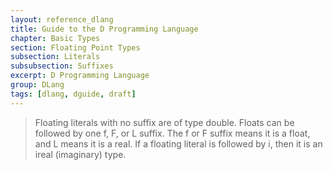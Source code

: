 ```yaml
---
layout: reference_dlang
title: Guide to the D Programming Language
chapter: Basic Types
section: Floating Point Types
subsection: Literals
subsubsection: Suffixes
excerpt: D Programming Language
group: DLang
tags: [dlang, dguide, draft]
---
```


> Floating literals with no suffix are of type double.
> Floats can be followed by one f, F, or L suffix.
> The f or F suffix means it is a float, and L means it is a real.
> If a floating literal is followed by i, then it is an ireal (imaginary) type.